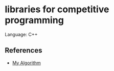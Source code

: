 # libraries for competitive programming
Language: C++


## References
- [My Algorithm](https://kopricky.github.io/index.html)